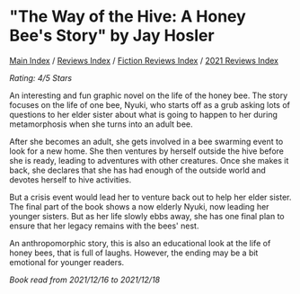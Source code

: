 # "The Way of the Hive: A Honey Bee's Story" by Jay Hosler

[Main Index](../../../README.md) / [Reviews Index](../../README.md) / [Fiction Reviews Index](../README.md) / [2021 Reviews Index](README.md)

*Rating: 4/5 Stars*

An interesting and fun graphic novel on the life of the honey bee. The story focuses on the life of one bee, Nyuki, who starts off as a grub asking lots of questions to her elder sister about what is going to happen to her during metamorphosis when she turns into an adult bee.

After she becomes an adult, she gets involved in a bee swarming event to look for a new home. She then ventures by herself outside the hive before she is ready, leading to adventures with other creatures. Once she makes it back, she declares that she has had enough of the outside world and devotes herself to hive activities.

But a crisis event would lead her to venture back out to help her elder sister. The final part of the book shows a now elderly Nyuki, now leading her younger sisters. But as her life slowly ebbs away, she has one final plan to ensure that her legacy remains with the bees' nest.

An anthropomorphic story, this is also an educational look at the life of honey bees, that is full of laughs. However, the ending may be a bit emotional for younger readers.

*Book read from 2021/12/16 to 2021/12/18*
